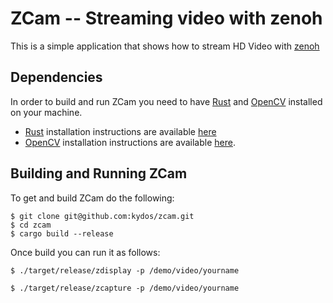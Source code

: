 # ZCam -- Streaming video with zenoh
This is a simple application that shows how to stream HD Video with [zenoh](http://zenoh.io)

## Dependencies
In order to build and run ZCam you need to have [Rust](rust-lang.org) and [OpenCV]() installed on your machine. 
- [Rust](http://rust-lang.org) installation instructions are available [here](https://www.rust-lang.org/tools/install)
- [OpenCV](http://opencv.org) installation instructions are available [here](https://docs.opencv.org/trunk/df/d65/tutorial_table_of_content_introduction.html).

## Building and Running ZCam
To get and build ZCam do the following:

```
$ git clone git@github.com:kydos/zcam.git
$ cd zcam
$ cargo build --release
```

Once build you can run it as follows:

```
$ ./target/release/zdisplay -p /demo/video/yourname

$ ./target/release/zcapture -p /demo/video/yourname
```
